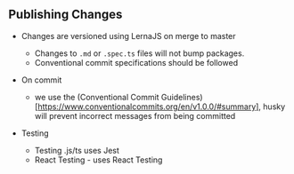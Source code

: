 ## Publishing Changes

* Changes are versioned using LernaJS on merge to master
    - Changes to `.md` or `.spec.ts` files will not bump packages.
    - Conventional commit specifications should be followed

* On commit
    - we use the (Conventional Commit Guidelines)[https://www.conventionalcommits.org/en/v1.0.0/#summary], husky will prevent incorrect messages from being committed

* Testing
    - Testing .js/ts uses Jest
    - React Testing - uses React Testing